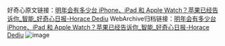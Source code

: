 好奇心原文链接：[明年会有多少台 iPhone、iPad 和 Apple Watch？苹果已经告诉你_智能_好奇心日报-Horace Dediu](https://www.qdaily.com/articles/3161.html)
WebArchive归档链接：[明年会有多少台 iPhone、iPad 和 Apple Watch？苹果已经告诉你_智能_好奇心日报-Horace Dediu](http://web.archive.org/web/20190623151615/https://www.qdaily.com/articles/3161.html)
![image](http://ww3.sinaimg.cn/large/007d5XDply1g3v6qniqx8j30u03khx6j)